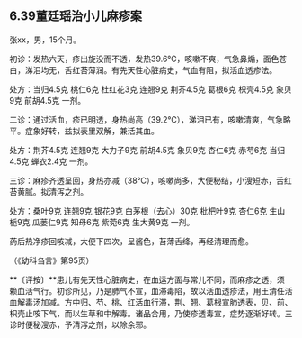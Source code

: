 ## 6.39董廷瑶治小儿麻疹案

张xx，男，15个月。

初诊：发热六天，疹出旋没而不透，发热39.6℃，咳嗽不爽，气急鼻煽，面色苍白，涕泪均无，舌红苔薄润。有先天性心脏病史，气血有阻，拟活血透疹法。

处方：当归4.5克 桃仁6克 杜红花3克 连翘9克 荆芥4.5克 葛根6克 枳壳4.5克 象贝9克 前胡4.5克 一剂。

二诊：通过活血，疹已明透，身热尚高（39.2℃），涕泪已有，咳嗽清爽，气急略平。症象好转，兹拟表里双解，兼活其血。

处方：荆芥4.5克 连翘9克 大力子9克 前胡4.5克 象贝9克 杏仁6克 赤芍6克 当归4.5克 蝉衣2.4克 一剂。

三诊：麻疹齐透呈回，身热亦减（38℃），咳嗽尚多，大便秘结，小溲短赤，舌红苔黄腻。拟清泻之剂。

处方：桑叶9克 连翘9克 银花9克 白茅根（去心）30克 枇杷叶9克 杏仁6克 生山栀9克 瓜蒌仁9克 知母6克 紫菀6克 生大黄9克 一剂。

药后热净疹回咳减，大便下四次，呈酱色，苔薄舌绛，再经清理而愈。

（《幼科刍言》第95页）

**〔评按〕**患儿有先天性心脏病史，在血运方面与常儿不同，而麻疹之透，须赖血活气行。初诊所见，乃是肺气不宣，血滞毒陷，故以活血透疹法，用王清任活血解毒汤加减。方中归、芍、桃、红活血行滞，荆、翘、葛根宣肺透表，贝、前、枳壳止咳下气，而以生草和中解毒。诸品合用，乃使疹透毒宣，症势逐渐好转。三诊时便秘溲赤，予清泻之剂，以除余邪。

